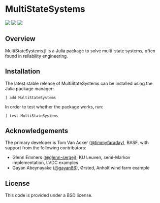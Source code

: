 # MultiStateSystems

<a href="https://github.com/timmyfaraday/MultiStateSystems.jl/actions?query=workflow%3ACI"><img src="https://github.com/timmyfaraday/MultiStateSystems.jl/workflows/CI/badge.svg"></img></a>
<a href="https://codecov.io/gh/timmyfaraday/MultiStateSystems.jl"><img src="https://img.shields.io/codecov/c/github/timmyfaraday/MultiStateSystems.jl?logo=Codecov"></img></a>
<a href="https://timmyfaraday.github.io/MultiStateSystems.jl/dev/"><img src="https://github.com/timmyfaraday/MultiStateSystems.jl/workflows/Documentation/badge.svg"></img></a>


## Overview

MultiStateSystems.jl is a Julia package to solve multi-state systems,
often found in reliability engineering.

## Installation

The latest stable release of MultiStateSystems can be installed using the Julia
package manager:

```
] add MultiStateSystems
```

In order to test whether the package works, run:

```
] test MultiStateSystems
```

## Acknowledgements

The primary developer is Tom Van Acker ([@timmyfaraday](https://github.com/timmyfaraday)), BASF, 
with support from the following contributors:
- Glenn Emmers ([@glenn-sergej](https://github.com/Glenn-sergej)), KU Leuven, semi-Markov implementation, LVDC examples
- Gayan Abeynayake ([@gayan86](https://github.com/gayan86)), Ørsted, Anholt wind farm example

## License

This code is provided under a BSD license.
